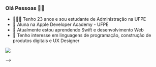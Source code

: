 ### Olá Pessoas 👋🏾

- 👩🏾‍🎓 Tenho 23 anos e sou estudante de Administração na UFPE
- 🍎 Aluna na Apple Developer Academy - UFPE
- 🌱 Atualmente estou aprendendo Swift e desenvolvimento Web
- 🤔 Tenho interesse em linguagens de programação, construção de produtos digitais e UX Designer


<a href="https://www.linkedin.com/in/daniellysantoslds-/" target="_blank"><img src="https://img.shields.io/badge/-LinkedIn-%230077B5?style=for-the-badge&logo=linkedin&logoColor=white" target="_blank"></a> 

<!--
<div>



---------------------------------------------------------------------------------------------------------------------------------------------------------------------------------
<!--  
<div align="center">
  <a href="https://github.com/daniellysantoslds">
  <img height="180em" src="https://github-readme-stats.vercel.app/api?username=daniellysantoslds&show_icons=false&theme=dark&include_all_commits=true&count_private=true"/>
</div>
-->

<!-- ![github stats](https://github-readme-stats.vercel.app/api?username=daniellysantoslds&show_icons=true) -->
-->
